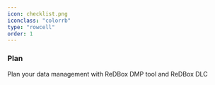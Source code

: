 ```yaml
---
icon: checklist.png
iconclass: "colorrb"
type: "rowcell"
order: 1
---
```

### Plan
Plan your data management with ReDBox DMP tool and ReDBox DLC
